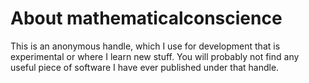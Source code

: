 # About mathematicalconscience

This is an anonymous handle, which I use for development that is experimental or where I learn new stuff.
You will probably not find any useful piece of software I have ever published under that handle.
